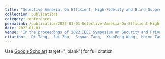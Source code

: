 ```yaml
---
title: "Selective Amnesia: On Efficient, High-Fidelity and Blind Suppression of Backdoor Effects in Trojaned Machine Learning Models"
collection: publications
category: conferences
permalink: /publication/2022-01-01-Selective-Amnesia-On-Efficient-High-Fidelity-and-Blind-Suppression-of-Backdoor-Effects-in-Trojaned-Machine-Learning-Models
date: 2022-01-01
venue: 'In the proceedings of 2022 IEEE Symposium on Security and Privacy (SP)'
citation: ' Di Tang,  Rui Zhu,  Siyuan Tang,  XiaoFeng Wang,  Haixu Tang, &quot;Selective Amnesia: On Efficient, High-Fidelity and Blind Suppression of Backdoor Effects in Trojaned Machine Learning Models.&quot; In the proceedings of 2022 IEEE Symposium on Security and Privacy (SP), 2022.'
---
```

Use [Google Scholar](https://scholar.google.com/scholar?q=Selective+Amnesia:+On+Efficient,+High+Fidelity+and+Blind+Suppression+of+Backdoor+Effects+in+Trojaned+Machine+Learning+Models){:target="_blank"} for full citation